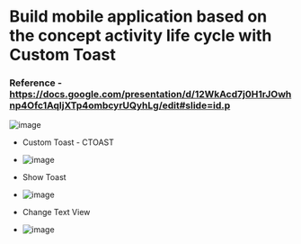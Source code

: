 # Build mobile application based on the concept activity life cycle with Custom Toast

### Reference - https://docs.google.com/presentation/d/12WkAcd7j0H1rJOwhnp4Ofc1AqIjXTp4ombcyrUQyhLg/edit#slide=id.p

![image](https://github.com/Pragna235/MAD-based-on-Custom-Toast/assets/109524200/2f6d84eb-e4ac-4db0-92f0-b569dfbccf6b)

* Custom Toast - CTOAST
* ![image](https://github.com/Pragna235/MAD-based-on-Custom-Toast/assets/109524200/29890493-39d0-4c3e-88a1-ccc5376fd17a)

* Show Toast
* ![image](https://github.com/Pragna235/MAD-based-on-Custom-Toast/assets/109524200/c2547522-54c7-43a1-a8d4-a3dfc04c7390)

* Change Text View
* ![image](https://github.com/Pragna235/MAD-based-on-Custom-Toast/assets/109524200/6216eb77-5812-46f1-ac36-6ad38593bc14)




